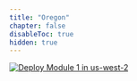 ```yaml
---
title: "Oregon"
chapter: false
disableToc: true
hidden: true
---
```


<a href="https://console.aws.amazon.com/cloudformation/home?region=us-west-2#/stacks/new?stackName=aws-k8s-network-workshop-setup&templateURL=https://net410-workshop-us-west-2.s3-us-west-2.amazonaws.com/awsk8snetworking-cluster-mgmt-cloud9.yaml" target="_blank">![Deploy Module 1 in us-west-2](/images/deploy-to-aws.png)</a>
